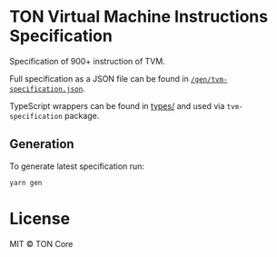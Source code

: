 # TON Virtual Machine Instructions Specification

Specification of 900+ instruction of TVM.

Full specification as a JSON file can be found in [`/gen/tvm-specification.json`](gen/tvm-specification.json).

TypeScript wrappers can be found in [types/](src/types) and used via `tvm-specification` package.

## Generation

To generate latest specification run:

```
yarn gen
```

# License

MIT © TON Core
